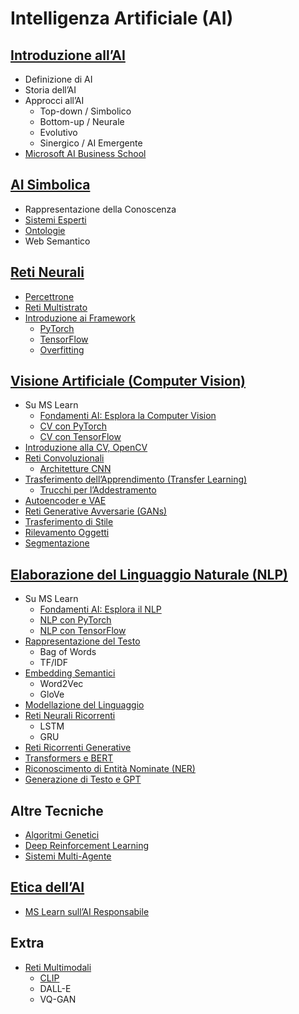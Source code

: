 # Intelligenza Artificiale (AI)

## [Introduzione all’AI](https://github.com/microsoft/AI-For-Beginners/blob/main/lessons/1-Intro/README.md)
 - Definizione di AI  
 - Storia dell’AI  
 - Approcci all’AI  
     - Top-down / Simbolico  
     - Bottom-up / Neurale  
     - Evolutivo  
     - Sinergico / AI Emergente  
 - [Microsoft AI Business School](https://www.microsoft.com/ai/ai-business-school/?WT.mc_id=academic-77998-cacaste)

## [AI Simbolica](https://github.com/microsoft/AI-For-Beginners/blob/main/lessons/2-Symbolic/README.md)
 - Rappresentazione della Conoscenza  
 - [Sistemi Esperti](https://github.com/microsoft/AI-For-Beginners/blob/main/lessons/2-Symbolic/Animals.ipynb)  
 - [Ontologie](https://github.com/microsoft/AI-For-Beginners/blob/main/lessons/2-Symbolic/FamilyOntology.ipynb)  
 - Web Semantico

## [Reti Neurali](https://github.com/microsoft/AI-For-Beginners/blob/main/lessons/3-NeuralNetworks/README.md)
 - [Percettrone](https://github.com/microsoft/AI-For-Beginners/blob/main/lessons/3-NeuralNetworks/03-Perceptron/README.md)  
 - [Reti Multistrato](https://github.com/microsoft/AI-For-Beginners/blob/main/lessons/3-NeuralNetworks/04-OwnFramework/README.md)  
 - [Introduzione ai Framework](https://github.com/microsoft/AI-For-Beginners/blob/main/lessons/3-NeuralNetworks/05-Frameworks/README.md)  
   - [PyTorch](https://github.com/microsoft/AI-For-Beginners/blob/main/lessons/3-NeuralNetworks/05-Frameworks/IntroPyTorch.ipynb)  
   - [TensorFlow](https://github.com/microsoft/AI-For-Beginners/blob/main/lessons/3-NeuralNetworks/05-Frameworks/IntroKerasTF.md)  
   - [Overfitting](https://github.com/microsoft/AI-For-Beginners/blob/main/lessons/3-NeuralNetworks/05-Frameworks/Overfitting.md)

## [Visione Artificiale (Computer Vision)](https://github.com/microsoft/AI-For-Beginners/blob/main/lessons/4-ComputerVision/README.md)
 - Su MS Learn
   - [Fondamenti AI: Esplora la Computer Vision](https://docs.microsoft.com/learn/paths/explore-computer-vision-microsoft-azure/?WT.mc_id=academic-77998-cacaste)  
   - [CV con PyTorch](https://docs.microsoft.com/learn/modules/intro-computer-vision-pytorch/?WT.mc_id=academic-77998-cacaste)  
   - [CV con TensorFlow](https://docs.microsoft.com/learn/modules/intro-computer-vision-TensorFlow/?WT.mc_id=academic-77998-cacaste)  
 - [Introduzione alla CV, OpenCV](https://github.com/microsoft/AI-For-Beginners/blob/main/lessons/4-ComputerVision/06-IntroCV/README.md)  
 - [Reti Convoluzionali](https://github.com/microsoft/AI-For-Beginners/blob/main/lessons/4-ComputerVision/07-ConvNets/README.md)  
   - [Architetture CNN](https://github.com/microsoft/AI-For-Beginners/blob/main/lessons/4-ComputerVision/07-ConvNets/CNN_Architectures.md)  
 - [Trasferimento dell’Apprendimento (Transfer Learning)](https://github.com/microsoft/AI-For-Beginners/blob/main/lessons/4-ComputerVision/08-TransferLearning/README.md)  
   - [Trucchi per l’Addestramento](https://github.com/microsoft/AI-For-Beginners/blob/main/lessons/4-ComputerVision/08-TransferLearning/TrainingTricks.md)  
 - [Autoencoder e VAE](https://github.com/microsoft/AI-For-Beginners/blob/main/lessons/4-ComputerVision/09-Autoencoders/README.md)  
 - [Reti Generative Avversarie (GANs)](https://github.com/microsoft/AI-For-Beginners/blob/main/lessons/4-ComputerVision/10-GANs/README.md)  
 - [Trasferimento di Stile](https://github.com/microsoft/AI-For-Beginners/blob/main/lessons/4-ComputerVision/10-GANs/StyleTransfer.ipynb)  
 - [Rilevamento Oggetti](https://github.com/microsoft/AI-For-Beginners/blob/main/lessons/4-ComputerVision/11-ObjectDetection/README.md)  
 - [Segmentazione](https://github.com/microsoft/AI-For-Beginners/blob/main/lessons/4-ComputerVision/12-Segmentation/README.md)

## [Elaborazione del Linguaggio Naturale (NLP)](https://github.com/microsoft/AI-For-Beginners/blob/main/lessons/5-NLP/README.md)
 - Su MS Learn
   - [Fondamenti AI: Esplora il NLP](https://docs.microsoft.com/learn/paths/explore-natural-language-processing/?WT.mc_id=academic-77998-cacaste)  
   - [NLP con PyTorch](https://docs.microsoft.com/learn/modules/intro-natural-language-processing-pytorch/?WT.mc_id=academic-77998-cacaste)  
   - [NLP con TensorFlow](https://docs.microsoft.com/learn/modules/intro-natural-language-processing-TensorFlow/?WT.mc_id=academic-77998-cacaste)  
 - [Rappresentazione del Testo](https://github.com/microsoft/AI-For-Beginners/blob/main/lessons/5-NLP/13-TextRep/README.md)  
   - Bag of Words  
   - TF/IDF  
 - [Embedding Semantici](https://github.com/microsoft/AI-For-Beginners/blob/main/lessons/5-NLP/14-Embeddings/README.md)  
   - Word2Vec  
   - GloVe  
 - [Modellazione del Linguaggio](https://github.com/microsoft/AI-For-Beginners/blob/main/lessons/5-NLP/15-LanguageModeling)  
 - [Reti Neurali Ricorrenti](https://github.com/microsoft/AI-For-Beginners/blob/main/lessons/5-NLP/16-RNN/README.md)  
   - LSTM  
   - GRU  
 - [Reti Ricorrenti Generative](https://github.com/microsoft/AI-For-Beginners/blob/main/lessons/5-NLP/17-GenerativeNetworks/README.md)  
 - [Transformers e BERT](https://github.com/microsoft/AI-For-Beginners/blob/main/lessons/5-NLP/18-Transformers/README.md)  
 - [Riconoscimento di Entità Nominate (NER)](https://github.com/microsoft/AI-For-Beginners/blob/main/lessons/5-NLP/19-NER/README.md)  
 - [Generazione di Testo e GPT](https://github.com/microsoft/AI-For-Beginners/blob/main/lessons/5-NLP/20-LanguageModels/README.md)

## Altre Tecniche
 - [Algoritmi Genetici](https://github.com/microsoft/AI-For-Beginners/blob/main/lessons/6-Other/21-GeneticAlgorithms/README.md)  
 - [Deep Reinforcement Learning](https://github.com/microsoft/AI-For-Beginners/blob/main/lessons/6-Other/22-DeepRL/README.md)  
 - [Sistemi Multi-Agente](https://github.com/microsoft/AI-For-Beginners/blob/main/lessons/6-Other/23-MultiagentSystems/README.md)

## [Etica dell’AI](https://github.com/microsoft/AI-For-Beginners/blob/main/lessons/7-Ethics/README.md)
 - [MS Learn sull’AI Responsabile](https://docs.microsoft.com/learn/paths/responsible-ai-business-principles/?WT.mc_id=academic-77998-cacaste)

## Extra
 - [Reti Multimodali](https://github.com/microsoft/AI-For-Beginners/blob/main/lessons/X-Extras/X1-MultiModal/README.md)  
   - [CLIP](https://github.com/microsoft/AI-For-Beginners/blob/main/lessons/X-Extras/X1-MultiModal/Clip.ipynb)  
   - DALL-E
   - VQ-GAN
